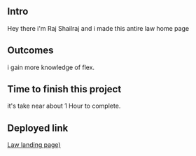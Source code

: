 ## Intro

Hey there i'm Raj Shailraj and i made this antire law home page

## Outcomes

i gain more knowledge of flex.


## Time to finish this project

it's take near about 1 Hour to complete.

## Deployed link

[Law landing page)](law-for-everyone.netlify.app)